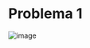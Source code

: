 # Problema 1

![image](https://user-images.githubusercontent.com/68342939/171733151-00f002c0-30a5-4e9c-8530-1e20278d5658.png)

